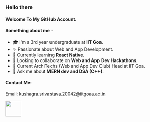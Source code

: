 ### Hello there

#### Welcome To My GitHub Account. 

#### Something about me -
- 🎓 I'm a 3rd year undergraduate at __IIT Goa__.
- ✨ Passionate about Web and App Development.
- 🌱 Currently learning __React Native__.
- 👯 Looking to collaborate on __Web and App Dev Hackathons__.
- 🔭 Current ArchiTechs (Web and App Dev Club) Head at IIT Goa.
- 💬 Ask me about __MERN dev and DSA (C++)__.

#### Contact Me: 

Email: kushagra.srivastava.20042@iitgoaa.ac.in

<img src="https://raw.githubusercontent.com/FortAwesome/Font-Awesome/701d64a8943214b9767733e7ac0b201f1a08a8b3/svgs/brands/linkedin-in.svg" width="50" height="50">

<!--
**Kushagra0214/Kushagra0214** is a ✨ _special_ ✨ repository because its `README.md` (this file) appears on your GitHub profile.

Here are some ideas to get you started:

- 🔭 I’m currently working on ...
- 🌱 I’m currently learning ...
- 👯 I’m looking to collaborate on ...
- 🤔 I’m looking for help with ...
- 💬 Ask me about ...
- 📫 How to reach me: ...
- 😄 Pronouns: ...
- ⚡ Fun fact: ...
-->
